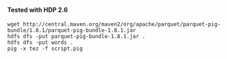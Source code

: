 #### Tested with HDP 2.6

```
wget http://central.maven.org/maven2/org/apache/parquet/parquet-pig-bundle/1.8.1/parquet-pig-bundle-1.8.1.jar
hdfs dfs -put parquet-pig-bundle-1.8.1.jar .
hdfs dfs -put words .
pig -x tez -f script.pig 
```


